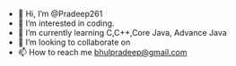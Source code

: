 - 👋 Hi, I’m @Pradeep261
- 👀 I’m interested in coding.
- 🌱 I’m currently learning C,C++,Core Java, Advance Java
- 💞️ I’m looking to collaborate on 
- 📫 How to reach me bhulpradeep@gmail.com

<!---
Pradeep261/Pradeep261 is a ✨ special ✨ repository because its `README.md` (this file) appears on your GitHub profile.
You can click the Preview link to take a look at your changes.
--->
